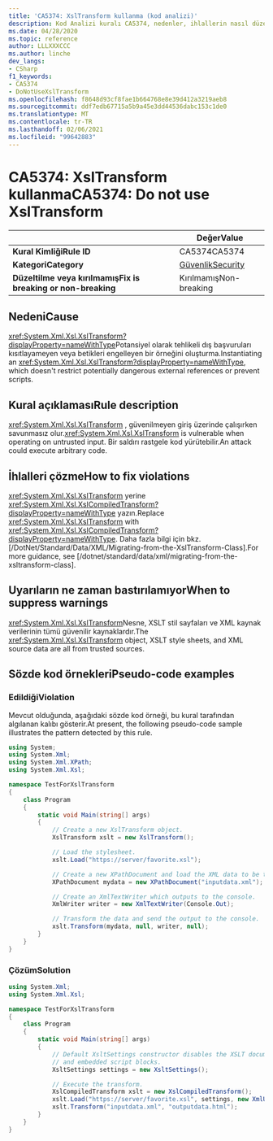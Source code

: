 ```yaml
---
title: 'CA5374: XslTransform kullanma (kod analizi)'
description: Kod Analizi kuralı CA5374, nedenler, ihlallerin nasıl düzeltileceğini ve ne zaman bastıralınacağını içeren bilgiler sağlar.
ms.date: 04/28/2020
ms.topic: reference
author: LLLXXXCCC
ms.author: linche
dev_langs:
- CSharp
f1_keywords:
- CA5374
- DoNotUseXslTransform
ms.openlocfilehash: f8648d93cf8fae1b664768e8e39d412a3219aeb8
ms.sourcegitcommit: ddf7edb67715a5b9a45e3dd44536dabc153c1de0
ms.translationtype: MT
ms.contentlocale: tr-TR
ms.lasthandoff: 02/06/2021
ms.locfileid: "99642883"
---
```

# <a name="ca5374-do-not-use-xsltransform"></a><span data-ttu-id="2d4ac-103">CA5374: XslTransform kullanma</span><span class="sxs-lookup"><span data-stu-id="2d4ac-103">CA5374: Do not use XslTransform</span></span>

| | <span data-ttu-id="2d4ac-104">Değer</span><span class="sxs-lookup"><span data-stu-id="2d4ac-104">Value</span></span> |
|-|-|
| <span data-ttu-id="2d4ac-105">**Kural Kimliği**</span><span class="sxs-lookup"><span data-stu-id="2d4ac-105">**Rule ID**</span></span> |<span data-ttu-id="2d4ac-106">CA5374</span><span class="sxs-lookup"><span data-stu-id="2d4ac-106">CA5374</span></span>|
| <span data-ttu-id="2d4ac-107">**Kategori**</span><span class="sxs-lookup"><span data-stu-id="2d4ac-107">**Category**</span></span> |[<span data-ttu-id="2d4ac-108">Güvenlik</span><span class="sxs-lookup"><span data-stu-id="2d4ac-108">Security</span></span>](security-warnings.md)|
| <span data-ttu-id="2d4ac-109">**Düzeltilme veya kırılmamış**</span><span class="sxs-lookup"><span data-stu-id="2d4ac-109">**Fix is breaking or non-breaking**</span></span> |<span data-ttu-id="2d4ac-110">Kırılmamış</span><span class="sxs-lookup"><span data-stu-id="2d4ac-110">Non-breaking</span></span>|

## <a name="cause"></a><span data-ttu-id="2d4ac-111">Nedeni</span><span class="sxs-lookup"><span data-stu-id="2d4ac-111">Cause</span></span>

<span data-ttu-id="2d4ac-112"><xref:System.Xml.Xsl.XslTransform?displayProperty=nameWithType>Potansiyel olarak tehlikeli dış başvuruları kısıtlayameyen veya betikleri engelleyen bir örneğini oluşturma.</span><span class="sxs-lookup"><span data-stu-id="2d4ac-112">Instantiating an <xref:System.Xml.Xsl.XslTransform?displayProperty=nameWithType>, which doesn't restrict potentially dangerous external references or prevent scripts.</span></span>

## <a name="rule-description"></a><span data-ttu-id="2d4ac-113">Kural açıklaması</span><span class="sxs-lookup"><span data-stu-id="2d4ac-113">Rule description</span></span>

<span data-ttu-id="2d4ac-114"><xref:System.Xml.Xsl.XslTransform> , güvenilmeyen giriş üzerinde çalışırken savunmasız olur.</span><span class="sxs-lookup"><span data-stu-id="2d4ac-114"><xref:System.Xml.Xsl.XslTransform> is vulnerable when operating on untrusted input.</span></span> <span data-ttu-id="2d4ac-115">Bir saldırı rastgele kod yürütebilir.</span><span class="sxs-lookup"><span data-stu-id="2d4ac-115">An attack could execute arbitrary code.</span></span>

## <a name="how-to-fix-violations"></a><span data-ttu-id="2d4ac-116">İhlalleri çözme</span><span class="sxs-lookup"><span data-stu-id="2d4ac-116">How to fix violations</span></span>

<span data-ttu-id="2d4ac-117"><xref:System.Xml.Xsl.XslTransform> yerine <xref:System.Xml.Xsl.XslCompiledTransform?displayProperty=nameWithType> yazın.</span><span class="sxs-lookup"><span data-stu-id="2d4ac-117">Replace <xref:System.Xml.Xsl.XslTransform> with <xref:System.Xml.Xsl.XslCompiledTransform?displayProperty=nameWithType>.</span></span> <span data-ttu-id="2d4ac-118">Daha fazla bilgi için bkz. [/DotNet/Standard/Data/XML/Migrating-from-the-XslTransform-Class].</span><span class="sxs-lookup"><span data-stu-id="2d4ac-118">For more guidance, see [/dotnet/standard/data/xml/migrating-from-the-xsltransform-class].</span></span>

## <a name="when-to-suppress-warnings"></a><span data-ttu-id="2d4ac-119">Uyarıların ne zaman bastırılamıyor</span><span class="sxs-lookup"><span data-stu-id="2d4ac-119">When to suppress warnings</span></span>

<span data-ttu-id="2d4ac-120"><xref:System.Xml.Xsl.XslTransform>Nesne, XSLT stil sayfaları ve XML kaynak verilerinin tümü güvenilir kaynaklardır.</span><span class="sxs-lookup"><span data-stu-id="2d4ac-120">The <xref:System.Xml.Xsl.XslTransform> object, XSLT style sheets, and XML source data are all from trusted sources.</span></span>

## <a name="pseudo-code-examples"></a><span data-ttu-id="2d4ac-121">Sözde kod örnekleri</span><span class="sxs-lookup"><span data-stu-id="2d4ac-121">Pseudo-code examples</span></span>

### <a name="violation"></a><span data-ttu-id="2d4ac-122">Edildiği</span><span class="sxs-lookup"><span data-stu-id="2d4ac-122">Violation</span></span>

<span data-ttu-id="2d4ac-123">Mevcut olduğunda, aşağıdaki sözde kod örneği, bu kural tarafından algılanan kalıbı gösterir.</span><span class="sxs-lookup"><span data-stu-id="2d4ac-123">At present, the following pseudo-code sample illustrates the pattern detected by this rule.</span></span>

```csharp
using System;
using System.Xml;
using System.Xml.XPath;
using System.Xml.Xsl;

namespace TestForXslTransform
{
    class Program
    {
        static void Main(string[] args)
        {
            // Create a new XslTransform object.
            XslTransform xslt = new XslTransform();

            // Load the stylesheet.
            xslt.Load("https://server/favorite.xsl");

            // Create a new XPathDocument and load the XML data to be transformed.
            XPathDocument mydata = new XPathDocument("inputdata.xml");

            // Create an XmlTextWriter which outputs to the console.
            XmlWriter writer = new XmlTextWriter(Console.Out);

            // Transform the data and send the output to the console.
            xslt.Transform(mydata, null, writer, null);
        }
    }
}
```

### <a name="solution"></a><span data-ttu-id="2d4ac-124">Çözüm</span><span class="sxs-lookup"><span data-stu-id="2d4ac-124">Solution</span></span>

```csharp
using System.Xml;
using System.Xml.Xsl;

namespace TestForXslTransform
{
    class Program
    {
        static void Main(string[] args)
        {
            // Default XsltSettings constructor disables the XSLT document() function
            // and embedded script blocks.
            XsltSettings settings = new XsltSettings();

            // Execute the transform.
            XslCompiledTransform xslt = new XslCompiledTransform();
            xslt.Load("https://server/favorite.xsl", settings, new XmlUrlResolver());
            xslt.Transform("inputdata.xml", "outputdata.html");
        }
    }
}
```

